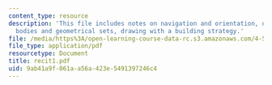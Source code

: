 ```yaml
---
content_type: resource
description: 'This file includes notes on navigation and orientation, organizing parts:
  bodies and geometrical sets, drawing with a building strategy.'
file: /media/https%3A/open-learning-course-data-rc.s3.amazonaws.com/4-501-architectural-construction-and-computation-fall-2005/9ab41a9f061aa56a423e5491397246c4_recit1.pdf
file_type: application/pdf
resourcetype: Document
title: recit1.pdf
uid: 9ab41a9f-061a-a56a-423e-5491397246c4
---
```

